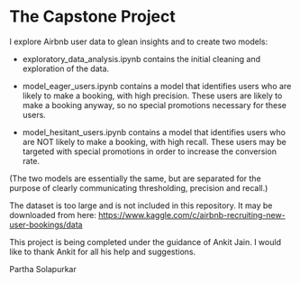 # The Capstone Project

I explore Airbnb user data to glean insights and to create two models:

- exploratory_data_analysis.ipynb contains the initial cleaning and exploration of the data. 

- model_eager_users.ipynb contains a model that identifies users who are likely to make a booking, with high precision. These users are likely to make a booking anyway, so no special promotions necessary for these users. 

- model_hesitant_users.ipynb contains a model that identifies users who are NOT likely to make a booking, with high recall. These users may be targeted with special promotions in order to increase the conversion rate. 

(The two models are essentially the same, but are separated for the purpose of clearly communicating thresholding, precision and recall.)

The dataset is too large and is not included in this repository. It may be downloaded from here: https://www.kaggle.com/c/airbnb-recruiting-new-user-bookings/data 

This project is being completed under the guidance of Ankit Jain. I would like to thank Ankit for all his help and suggestions.

Partha Solapurkar 
